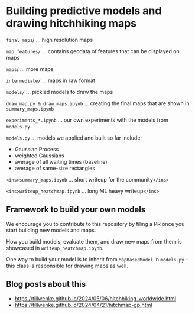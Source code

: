 # Building predictive models and drawing hitchhiking maps

`final_maps`/ ... high resolution maps

`map_features/` ... contains geodata of features that can be displayed on maps

`maps`/ ... more maps

`intermediate/` ... maps in raw format

`models/` ... pickled models to draw the maps

`draw_map.py & draw_maps.ipynb` ... creating the final maps that are shown in `summary_maps.ipynb`

`experiments_*.ipynb` ... our own experiments with the models from `models.py`.

`models.py` ... models we applied and built so far include:

- Gaussian Process
- weighted Gaussians
- average of all waiting times (baseline)
- average of same-size rectangles

`<ins>summary_maps.ipynb` ... short writeup for the community`</ins>`

`<ins>writeup_heatchmap.ipynb` ... long ML heavy writeup`</ins>`

## Framework to build your own models

We encourage you to contribute to this repository by filing a PR once you start building new models and maps.

How you build models, evaluate them, and draw new maps from them is showcased in `writeup_heatchmap.ipynb`.

One way to build your model is to inherit from `MapBasedModel` in `models.py` - this class is responsible for drawing maps as well.

## Blog posts about this

- https://tillwenke.github.io/2024/05/06/hitchhiking-worldwide.html
- https://tillwenke.github.io/2024/04/21/hitchmap-gp.html
